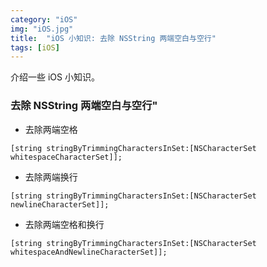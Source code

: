 ```yaml
---
category: "iOS"
img: "iOS.jpg"
title:  "iOS 小知识: 去除 NSString 两端空白与空行"
tags: [iOS]
---
```

介绍一些 iOS 小知识。

### 去除 NSString 两端空白与空行"

* 去除两端空格

`[string stringByTrimmingCharactersInSet:[NSCharacterSet whitespaceCharacterSet]];`

* 去除两端换行

`[string stringByTrimmingCharactersInSet:[NSCharacterSet newlineCharacterSet]];`

* 去除两端空格和换行

`[string stringByTrimmingCharactersInSet:[NSCharacterSet whitespaceAndNewlineCharacterSet]];`





